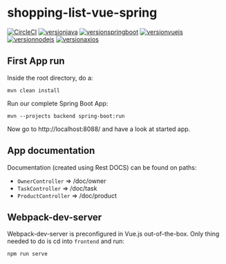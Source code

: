 # shopping-list-vue-spring

[![CircleCI](https://circleci.com/gh/sgasior/shopping-list-vue-spring/tree/master.svg?style=shield)](https://circleci.com/gh/sgasior/shopping-list-vue-spring/tree/master)
[![versionjava](https://img.shields.io/badge/jdk-11-brightgreen.svg?logo=java)](https://openjdk.java.net)
[![versionspringboot](https://img.shields.io/badge/dynamic/xml?color=brightgreen&url=https://raw.githubusercontent.com/sgasior/shopping-list-vue-spring/master/pom.xml&query=%2F%2A%5Blocal-name%28%29%3D%27project%27%5D%2F%2A%5Blocal-name%28%29%3D%27parent%27%5D%2F%2A%5Blocal-name%28%29%3D%27version%27%5D&label=springboot)](https://github.com/spring-projects/spring-boot)
[![versionvuejs](https://img.shields.io/badge/dynamic/json?color=brightgreen&url=https://raw.githubusercontent.com/sgasior/shopping-list-vue-spring/master/frontend/package.json&query=$.dependencies.vue&label=vue&logo=vue.js)](https://vuejs.org/)
[![versionnodejs](https://img.shields.io/badge/dynamic/xml?color=brightgreen&url=https://raw.githubusercontent.com/sgasior/shopping-list-vue-spring/master/frontend/pom.xml&query=%2F%2A%5Blocal-name%28%29%3D%27project%27%5D%2F%2A%5Blocal-name%28%29%3D%27build%27%5D%2F%2A%5Blocal-name%28%29%3D%27plugins%27%5D%2F%2A%5Blocal-name%28%29%3D%27plugin%27%5D%2F%2A%5Blocal-name%28%29%3D%27executions%27%5D%2F%2A%5Blocal-name%28%29%3D%27execution%27%5D%2F%2A%5Blocal-name%28%29%3D%27configuration%27%5D%2F%2A%5Blocal-name%28%29%3D%27nodeVersion%27%5D&label=nodejs&logo=node.js)](https://nodejs.org/en/)
[![versionaxios](https://img.shields.io/badge/dynamic/json?color=brightgreen&url=https://raw.githubusercontent.com/sgasior/shopping-list-vue-spring/master/frontend/package.json&query=$.dependencies.axios&label=axios)](https://github.com/axios/axios)

## First App run

Inside the root directory, do a: 

```
mvn clean install
```

Run our complete Spring Boot App:

```
mvn --projects backend spring-boot:run
```

Now go to http://localhost:8088/ and have a look at started app.


## App documentation

Documentation (created using Rest DOCS) can be found on paths:

* `OwnerController` => /doc/owner
* `TaskController` => /doc/task
* `ProductController` => /doc/product

## Webpack-dev-server

Webpack-dev-server is preconfigured in Vue.js out-of-the-box. Only thing needed to do is cd into `frontend`
and run:

```
npm run serve
```


